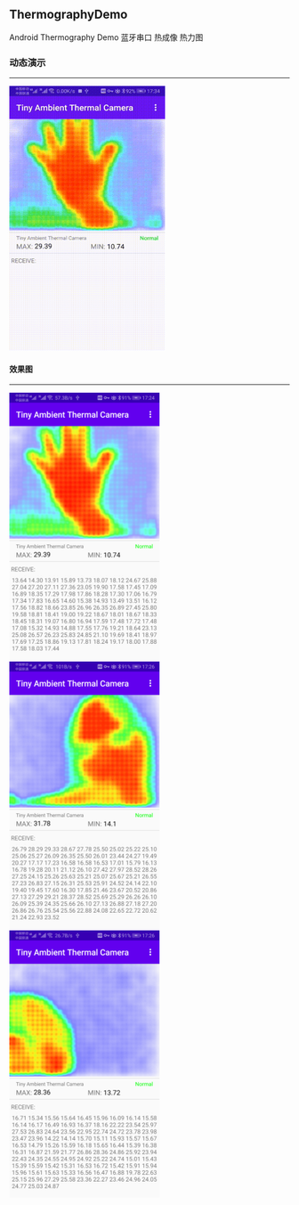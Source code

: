 ## ThermographyDemo
Android Thermography Demo 蓝牙串口 热成像 热力图

### 动态演示
---
<img src="arts/screen_record.gif" width="280" height="475" />

#### 效果图
---

<img src="arts/device-2020-05-01-172503.png" width="270" height="480"/> <img src="arts/device-2020-05-01-172636.png" width="270" height="480"/> <img src="arts/device-2020-05-01-172655.png" width="270" height="480"/>

